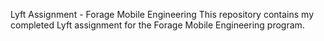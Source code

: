 Lyft Assignment - Forage Mobile Engineering
This repository contains my completed Lyft assignment for the Forage Mobile Engineering program.
